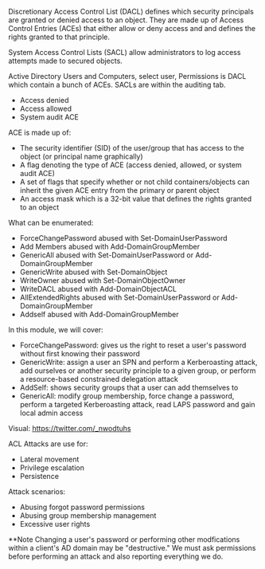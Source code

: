 Discretionary Access Control List (DACL) defines which security principals are granted or denied access to an object. They are made up of Access Control Entries (ACEs) that either allow or deny access and and defines the rights granted to that principle.

System Access Control Lists (SACL) allow administrators to log access attempts made to secured objects.

Active Directory Users and Computers, select user, Permissions is DACL which contain a bunch of ACEs. SACLs are within the auditing tab.

- Access denied
- Access allowed
- System audit ACE

ACE is made up of:
- The security identifier (SID) of the user/group that has access to the object (or principal name graphically)
- A flag denoting the type of ACE (access denied, allowed, or system audit ACE)
- A set of flags that specify whether or not child containers/objects can inherit the given ACE entry from the primary or parent object
- An access mask which is a 32-bit value that defines the rights granted to an object

What can be enumerated:
- ForceChangePassword abused with Set-DomainUserPassword
- Add Members abused with Add-DomainGroupMember
- GenericAll abused with Set-DomainUserPassword or Add-DomainGroupMember
- GenericWrite abused with Set-DomainObject
- WriteOwner abused with Set-DomainObjectOwner
- WriteDACL abused with Add-DomainObjectACL
- AllExtendedRights abused with Set-DomainUserPassword or Add-DomainGroupMember
- Addself abused with Add-DomainGroupMember

In this module, we will cover:
- ForceChangePassword: gives us the right to reset a user's password without first knowing their password
- GenericWrite: assign a user an SPN and perform a Kerberoasting attack, add ourselves or another security principle to a given group, or perform a resource-based constrained delegation attack
- AddSelf: shows security groups that a user can add themselves to
- GenericAll: modify group membership, force change a password, perform a targeted Kerberoasting attack, read LAPS password and gain local admin access

Visual: https://twitter.com/_nwodtuhs

ACL Attacks are use for:
- Lateral movement
- Privilege escalation
- Persistence

Attack scenarios:
- Abusing forgot password permissions
- Abusing group membership management
- Excessive user rights

**Note
Changing a user's password or performing other modfications within a client's AD domain may be "destructive." We must ask permissions before performing an attack and also reporting everything we do.

